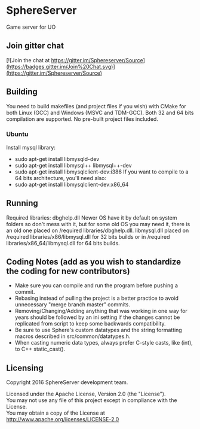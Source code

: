 # SphereServer
Game server for UO

## Join gitter chat
[![Join the chat at https://gitter.im/Sphereserver/Source](https://badges.gitter.im/Join%20Chat.svg)](https://gitter.im/Sphereserver/Source)

## Building
You need to build makefiles (and project files if you wish) with CMake for both Linux (GCC) and Windows (MSVC and TDM-GCC).
Both 32 and 64 bits compilation are supported.
No pre-built project files included.

### Ubuntu

Install mysql library:
* sudo apt-get install libmysqld-dev
* sudo apt-get install libmysql++ libmysql++-dev
* sudo apt-get install libmysqlclient-dev:i386
If you want to compile to a 64 bits architecture, you'll need also:
* sudo apt-get install libmysqlclient-dev:x86_64

## Running
Required libraries:
	dbghelp.dll Newer OS have it by default on system folders so don't mess with it, but for some old OS you may need it, there is an old one placed on /required libraries/dbghelp.dll.
	libmysql.dll placed on /required libraries/x86/libmysql.dll for 32 bits builds or in /required libraries/x86_64/libmysql.dll for 64 bits builds.

## Coding Notes (add as you wish to standardize the coding for new contributors)

* Make sure you can compile and run the program before pushing a commit.
* Rebasing instead of pulling the project is a better practice to avoid unnecessary "merge branch master" commits.
* Removing/Changing/Adding anything that was working in one way for years should be followed by an ini setting if the changes cannot be replicated from script to keep some backwards compatibility.
* Be sure to use Sphere's custom datatypes and the string formatting macros described in src/common/datatypes.h.
* When casting numeric data types, always prefer C-style casts, like (int), to C++ static_cast<int>().

## Licensing
Copyright 2016 SphereServer development team.

Licensed under the Apache License, Version 2.0 (the "License").<br>
You may not use any file of this project except in compliance with the License.<br>
You may obtain a copy of the License at http://www.apache.org/licenses/LICENSE-2.0